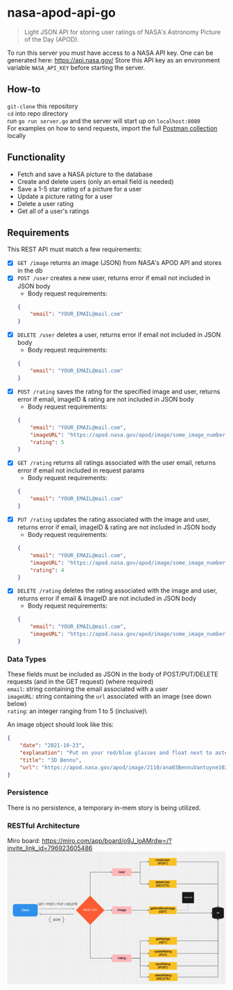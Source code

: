 # nasa-apod-api-go
> Light JSON API for storing user ratings of NASA's Astronomy Picture of the Day (APOD).

To run this server you must have access to a NASA API key. One can be generated here:
https://api.nasa.gov/
Store this API key as an environment variable `NASA_API_KEY` before starting the server.

## How-to
`git-clone` this repository\
`cd` into repo directory\
run `go run server.go` and the server will start up on `localhost:8080`\
For examples on how to send requests, import the full [Postman collection](https://www.getpostman.com/collections/ce61b6ca3b2bd2cca4dd) locally

## Functionality
* Fetch and save a NASA picture to the database
* Create and delete users (only an email field is needed)
* Save a 1-5 star rating of a picture for a user
* Update a picture rating for a user
* Delete a user rating
* Get all of a user's ratings

## Requirements

This REST API must match a few requirements:
* [x] `GET /image` returns an image (JSON) from NASA's APOD API and stores in the db
* [x] `POST /user` creates a new user, returns error if email not included in JSON body 
    * Body request requirements: 
    ```json
    {
        "email": "YOUR_EMAIL@mail.com"
    }
    
    ```
* [x] `DELETE /user` deletes a user, returns error if email not included in JSON body 
    * Body request requirements: 
    ```json
    {
        "email": "YOUR_EMAIL@mail.com"
    }
    
    ```
* [x] `POST /rating` saves the rating for the specified image and user, returns error if email, imageID & rating are not included in JSON body 
    * Body request requirements: 
    ```json
    {
        "email": "YOUR_EMAIL@mail.com",
        "imageURL": "https://apod.nasa.gov/apod/image/some_image_number_here/some_image_name_here.jpg",
        "rating": 5
    }
    
    ```
* [x] `GET /rating` returns all ratings associated with the user email, returns error if email not included in request params
    * Body request requirements: 
    ```json
    {
        "email": "YOUR_EMAIL@mail.com"
    }
    
    ```
* [x] `PUT /rating` updates the rating associated with the image and user, returns error if email, imageID & rating are not included in JSON body 
    * Body request requirements: 
    ```json
    {
        "email": "YOUR_EMAIL@mail.com",
        "imageURL": "https://apod.nasa.gov/apod/image/some_image_number_here/some_image_name_here.jpg",
        "rating": 4
    }
    
    ```
* [x] `DELETE /rating` deletes the rating associated with the image and user, returns error if email & imageID are not included in JSON body 
    * Body request requirements: 
    ```json
    {
        "email": "YOUR_EMAIL@mail.com",
        "imageURL": "https://apod.nasa.gov/apod/image/some_image_number_here/some_image_name_here.jpg"
    }
    
    ```

### Data Types

These fields must be included as JSON in the body of POST/PUT/DELETE requests (and in the GET request) (where required)\
`email`: string containing the email associated with a user\
`imageURL`: string containing the `url` associated with an image (see down below)\
`rating`: an integer ranging from 1 to 5 (inclusive)\

An image object should look like this:
```json
{
    "date": "2021-10-23",
    "explanation": "Put on your red/blue glasses and float next to asteroid 101955 Bennu. Shaped like a spinning toy top with boulders littering its rough surface, the tiny Solar System world is about one Empire State Building (less than 500 meters) across. Frames used to construct this 3D anaglyph were taken by PolyCam on the OSIRIS_REx spacecraft on December 3, 2018 from a distance of about 80 kilometers. With a sample from the asteroid's rocky surface on board, OSIRIS_REx departed Bennu's vicinity this May and is now enroute to planet Earth. The robotic spacecraft is scheduled to return the sample to Earth in September 2023.",
    "title": "3D Bennu",
    "url": "https://apod.nasa.gov/apod/image/2110/ana03BennuVantuyne1024c.jpg"
}
```

### Persistence

There is no persistence, a temporary in-mem story is being utilized.

### RESTful Architecture
Miro board: https://miro.com/app/board/o9J_loAMrdw=/?invite_link_id=796923605486
![alt text](https://github.com/ccamac01/nasa-apod-api-go/blob/main/nasa-apod-api-restful-architecture.png?raw=true)
